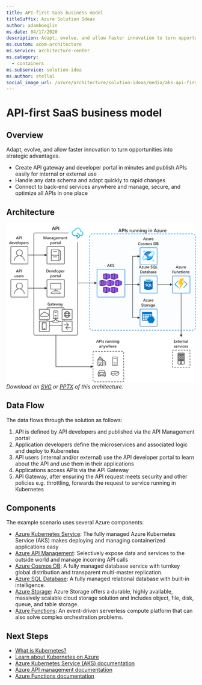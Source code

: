 ```yaml
---
title: API-first SaaS business model
titleSuffix: Azure Solution Ideas
author: adamboeglin
ms.date: 04/17/2020
description: Adapt, evolve, and allow faster innovation to turn opportunities into strategic advantages.
ms.custom: acom-architecture
ms.service: architecture-center
ms.category:
  - containers
ms.subservice: solution-idea
ms.author: stellal
social_image_url: /azure/architecture/solution-ideas/media/aks-api-first.png
---
```


# API-first SaaS business model

## Overview

Adapt, evolve, and allow faster innovation to turn opportunities into strategic advantages.

- Create API gateway and developer portal in minutes and publish APIs easily for internal or external use
- Handle any data schema and adapt quickly to rapid changes
- Connect to back-end services anywhere and manage, secure, and optimize all APIs in one place

## Architecture

![Architecture Diagram](../media/aks-api-first.png)
*Download an [SVG](../media/aks-api-first.svg) or [PPTX](../media/aks-api-first.pptx) of this architecture.*

## Data Flow

The data flows through the solution as follows:

1. API is defined by API developers and published via the API Management portal
2. Application developers define the microservices and associated logic and deploy to Kubernetes
3. API users (internal and/or external) use the API developer portal to learn about the API and use them in their applications
4. Applications access APIs via the API Gateway
5. API Gateway, after ensuring the API request meets security and other policies e.g. throttling, forwards the request to service running in Kubernetes

## Components

The example scenario uses several Azure components:

- [Azure Kubernetes Service](https://azure.microsoft.com/services/kubernetes-service/): The fully managed Azure Kubernetes Service (AKS) makes deploying and managing containerized applications easy
- [Azure API Management](https://azure.microsoft.com/services/api-management/): Selectively expose data and services to the outside world and manage incoming API calls
- [Azure Cosmos DB](https://azure.microsoft.com/services/cosmos-db/): A fully managed database service with turnkey global distribution and transparent multi-master replication.
- [Azure SQL Database](https://azure.microsoft.com/services/sql-database/): A fully managed relational database with built-in intelligence.
- [Azure Storage](https://azure.microsoft.com/services/storage/): Azure Storage offers a durable, highly available, massively scalable cloud storage solution and includes object, file, disk, queue, and table storage.
- [Azure Functions](https://azure.microsoft.com/services/functions/): An event-driven serverless compute platform that can also solve complex orchestration problems.

## Next Steps

- [What is Kubernetes?](https://azure.microsoft.com/topic/what-is-kubernetes/)
- [Learn about Kubernetes on Azure](https://azure.microsoft.com/overview/kubernetes-on-azure/)
- [Azure Kubernetes Service (AKS) documentation](/azure/aks)
- [Azure API management documentation](/azure/api-management/)
- [Azure Functions documentation](/azure/azure-functions/)
